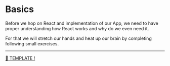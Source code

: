 # Basics

Before we hop on React and implementation of our App, we need to have proper understanding how React works and why do we even need it.

For that we will stretch our hands and heat up our brain by completing following small exercises.

---

[🚀 TEMPLATE !](./*.md)
